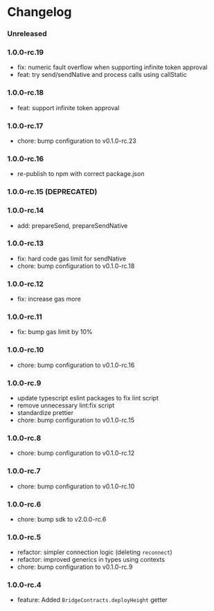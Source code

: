 # Changelog

### Unreleased

### 1.0.0-rc.19

- fix: numeric fault overflow when supporting infinite token approval
- feat: try send/sendNative and process calls using callStatic

### 1.0.0-rc.18

- feat: support infinite token approval

### 1.0.0-rc.17

- chore: bump configuration to v0.1.0-rc.23

### 1.0.0-rc.16

- re-publish to npm with correct package.json

### 1.0.0-rc.15 (DEPRECATED)

### 1.0.0-rc.14

- add: prepareSend, prepareSendNative

### 1.0.0-rc.13

- fix: hard code gas limit for sendNative
- chore: bump configuration to v0.1.0-rc.18

### 1.0.0-rc.12

- fix: increase gas more

### 1.0.0-rc.11

- fix: bump gas limit by 10%

### 1.0.0-rc.10

- chore: bump configuration to v0.1.0-rc.16

### 1.0.0-rc.9

- update typescript eslint packages to fix lint script
- remove unnecessary lint:fix script
- standardize prettier
- chore: bump configuration to v0.1.0-rc.15

### 1.0.0-rc.8

- chore: bump configuration to v0.1.0-rc.12

### 1.0.0-rc.7

- chore: bump configuration to v0.1.0-rc.10

### 1.0.0-rc.6

- chore: bump sdk to v2.0.0-rc.6

### 1.0.0-rc.5

- refactor: simpler connection logic (deleting `reconnect`)
- refactor: improved generics in types using contexts
- chore: bump configuration to v0.1.0-rc.9

### 1.0.0-rc.4

- feature: Added `BridgeContracts.deployHeight` getter
